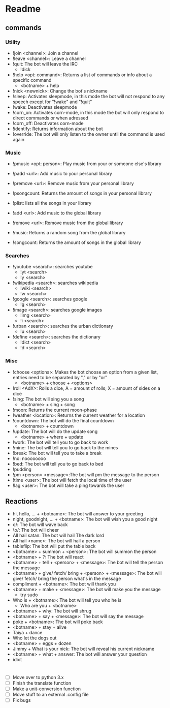 # Readme

## commands
### Utility
- !join \<channel>: Join a channel
- !leave \<channel>: Leave a channel
- !quit: The bot will leave the IRC
  - !dick
- !help \<opt: command>: Returns a list of commands or info about a specific command
  - \<botname> + help
- !nick \<newnick>: Change the bot's nickname
- !sleep: Activates sleepmode, in this mode the bot will not respond to any speech except for "!wake" and "!quit"
- !wake: Deactivates sleepmode
- !corn_on: Activates corn-mode, in this mode the bot will only respond to direct commands or when adressed
- !corn_off: Deactivates corn-mode
- !identify: Returns information about the bot
- !override: The bot will only listen to the owner until the command is used again

### Music
- !pmusic \<opt: person>: Play music from your or someone else's library
- !padd \<url>: Add music to your personal library
- !premove \<url>: Remove music from your personal library
- !psongcount: Returns the amount of songs in your personal library
- !plist: lists all the songs in your library

- !add \<url>: Add music to the global library
- !remove \<url>: Remove music from the global library
- !music: Returns a random song from the global library
- !songcount: Returns the amount of songs in the global library

### Searches
- !youtube \<search>: searches youtube
  - !yt \<search>
  - !y \<search>
- !wikipedia \<search>: searches wikipedia
  - !wiki \<search>
  - !w \<search>
- !google \<search>: searches google
  - !g \<search>
- !image \<search>: searches google images
  - !img \<search>
  - !i \<search>
- !urban \<search>: searches the urban dictionary
  - !u \<search>
- !define \<search>: searches the dictionary
  - !dict \<search>
  - !d \<search>

### Misc
- !choose \<options>: Makes the bot choose an option from a given list, entries need to be separated by "," or by "or"
  - \<botname> + choose + \<options>
- !roll \<AdX>: Rolls a dice, A = amount of rolls; X = amount of sides on a dice
- !sing: The bot will sing you a song
  - \<botname> + sing + song
- !moon: Returns the current moon-phase
- !weather \<location>: Returns the current weather for a location
- !countdown: The bot will do the final countdown
  - \<botname> + countdown
- !update: The bot will do the update song
  - \<botname> + where + update
- !work: The bot will tell you to go back to work
- !mine: The bot will tell you to go back to the mines
- !break: The bot will tell you to take a break
- !no: noooooooo
- !bed: The bot will tell you to go back to bed
- !pudding
- !pm \<person> \<message>:The bot will pm the message to the person
- !time \<user>: The bot will fetch the local time of the user
- !lag \<user>: The bot will take a ping towards the user

## Reactions
- hi, hello, ... + \<botname>: The bot will answer to your greeting
- night, goodnight, ... + \<botname>: The bot will wish you a good night
- o/: The bot will wave back
- \o/: The bot will cheer
- All hail satan: The bot will hail The dark lord
- All hail \<name>: The bot will hail a person
- tableflip: The bot will put the table back
- \<botname> + summon + \<person>: The bot will summon the person
- \<botname> + ?: The bot will react
- \<botname> + tell + \<person> + \<message>: The bot will tell the person the message
- \<botname> + give/ fetch/ bring + \<person> + \<message>: The bot will give/ fetch/ bring the person what's in the message
- compliment + \<botname>: The bot will thank you
- \<botname> + make + \<message>: The bot will make you the message
  - try sudo
- Who is + \<botname>: The bot will tell you who he is
  - Who are you + \<botname>
- \<botname> + why: The bot will shrug
- \<botname> + say + \<message>: The bot will say the message
- poke + \<botname>: The bot will poke back
- \<botname> + stay + alive
- Taiya + dance
- Who let the dogs out
- \<botname> + eggs + dozen
- Jimmy + What is your nick: The bot will reveal his current nickname
- \<botname> + what + answer: The bot will answer your question
- idiot

# <!-- TODO:  -->
- [ ] Move over to python 3.x
- [ ] Finish the translate function
- [ ] Make a unit-conversion function
- [ ] Move stuff to an external .config file
- [ ] Fix bugs
